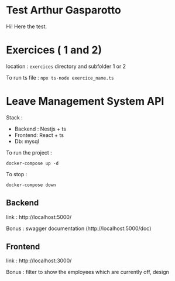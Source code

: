 # Test Arthur Gasparotto

Hi! Here the test.

# Exercices ( 1 and 2)

location : `exercices` directory and subfolder 1 or 2

To run ts file : `npx ts-node exercice_name.ts`

# Leave Management System API

Stack :

- Backend : Nestjs + ts
- Frontend: React + ts
- Db: mysql

To run the project :

`docker-compose up -d`

To stop :

`docker-compose down`

## Backend

link : http://localhost:5000/

Bonus : swagger documentation (http://localhost:5000/doc)

## Frontend

link : http://localhost:3000/

Bonus : filter to show the employees which are currently off, design
